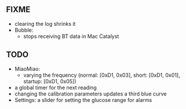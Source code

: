 FIXME
-----

* clearing the log shrinks it
* Bubble:
   - stops receiving BT data in Mac Catalyst


TODO
----

* MiaoMiao:
   - varying the frequency (normal: [0xD1, 0x03], short:  [0xD1, 0x01], startup: [0xD1, 0x05])
* a global timer for the next reading
* changing the calibration parameters updates a third blue curve
* Settings: a slider for setting the glucose range for alarms 
